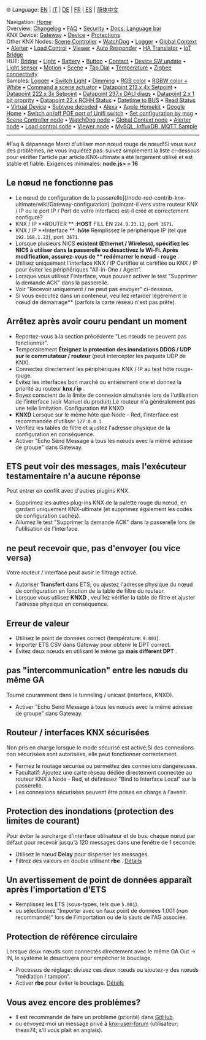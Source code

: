 🌐 Language: [EN](/node-red-contrib-knx-ultimate/wiki/FAQ-Troubleshoot) | [IT](/node-red-contrib-knx-ultimate/wiki/it-FAQ-Troubleshoot) | [DE](/node-red-contrib-knx-ultimate/wiki/de-FAQ-Troubleshoot) | [FR](/node-red-contrib-knx-ultimate/wiki/fr-FAQ-Troubleshoot) | [ES](/node-red-contrib-knx-ultimate/wiki/es-FAQ-Troubleshoot) | [简体中文](/node-red-contrib-knx-ultimate/wiki/zh-CN-FAQ-Troubleshoot)
<!-- NAV START -->
Navigation: [Home](https://supergiovane.github.io/node-red-contrib-knx-ultimate/wiki/Home)  
Overview: [Changelog](https://github.com/Supergiovane/node-red-contrib-knx-ultimate/blob/master/CHANGELOG.md) • [FAQ](https://supergiovane.github.io/node-red-contrib-knx-ultimate/wiki/FAQ-Troubleshoot) • [Security](https://supergiovane.github.io/node-red-contrib-knx-ultimate/wiki/SECURITY) • [Docs: Language bar](https://supergiovane.github.io/node-red-contrib-knx-ultimate/wiki/Docs-Language-Bar)  
KNX Device: [Gateway](https://supergiovane.github.io/node-red-contrib-knx-ultimate/wiki/Gateway-configuration) • [Device](https://supergiovane.github.io/node-red-contrib-knx-ultimate/wiki/Device) • [Protections](https://supergiovane.github.io/node-red-contrib-knx-ultimate/wiki/Protections)  
Other KNX Nodes: [Scene Controller](https://supergiovane.github.io/node-red-contrib-knx-ultimate/wiki/SceneController-Configuration) • [WatchDog](https://supergiovane.github.io/node-red-contrib-knx-ultimate/wiki/WatchDog-Configuration) • [Logger](https://supergiovane.github.io/node-red-contrib-knx-ultimate/wiki/Logger-Configuration) • [Global Context](https://supergiovane.github.io/node-red-contrib-knx-ultimate/wiki/GlobalVariable) • [Alerter](https://supergiovane.github.io/node-red-contrib-knx-ultimate/wiki/Alerter-Configuration) • [Load Control](https://supergiovane.github.io/node-red-contrib-knx-ultimate/wiki/LoadControl-Configuration) • [Viewer](https://supergiovane.github.io/node-red-contrib-knx-ultimate/wiki/knxUltimateViewer) • [Auto Responder](https://supergiovane.github.io/node-red-contrib-knx-ultimate/wiki/KNXAutoResponder) • [HA Translator](https://supergiovane.github.io/node-red-contrib-knx-ultimate/wiki/HATranslator) • [IoT Bridge](https://supergiovane.github.io/node-red-contrib-knx-ultimate/wiki/IoT-Bridge-Configuration)  
HUE: [Bridge](https://supergiovane.github.io/node-red-contrib-knx-ultimate/wiki/HUE+Bridge+configuration) • [Light](https://supergiovane.github.io/node-red-contrib-knx-ultimate/wiki/HUE+Light) • [Battery](https://supergiovane.github.io/node-red-contrib-knx-ultimate/wiki/HUE+Battery) • [Button](https://supergiovane.github.io/node-red-contrib-knx-ultimate/wiki/HUE+Button) • [Contact](https://supergiovane.github.io/node-red-contrib-knx-ultimate/wiki/HUE+Contact+sensor) • [Device SW update](https://supergiovane.github.io/node-red-contrib-knx-ultimate/wiki/HUE+Device+software+update) • [Light sensor](https://supergiovane.github.io/node-red-contrib-knx-ultimate/wiki/HUE+Light+sensor) • [Motion](https://supergiovane.github.io/node-red-contrib-knx-ultimate/wiki/HUE+Motion) • [Scene](https://supergiovane.github.io/node-red-contrib-knx-ultimate/wiki/HUE+Scene) • [Tap Dial](https://supergiovane.github.io/node-red-contrib-knx-ultimate/wiki/HUE+Tapdial) • [Temperature](https://supergiovane.github.io/node-red-contrib-knx-ultimate/wiki/HUE+Temperature+sensor) • [Zigbee connectivity](https://supergiovane.github.io/node-red-contrib-knx-ultimate/wiki/HUE+Zigbee+connectivity)  
Samples: [Logger](https://supergiovane.github.io/node-red-contrib-knx-ultimate/wiki/Logger-Sample) • [Switch Light](https://supergiovane.github.io/node-red-contrib-knx-ultimate/wiki/-Sample---Switch-light) • [Dimming](https://supergiovane.github.io/node-red-contrib-knx-ultimate/wiki/-Sample---Dimming) • [RGB color](https://supergiovane.github.io/node-red-contrib-knx-ultimate/wiki/-Sample---RGB-Color) • [RGBW color + White](https://supergiovane.github.io/node-red-contrib-knx-ultimate/wiki/-Sample---RGBW-Color-plus-White) • [Command a scene actuator](https://supergiovane.github.io/node-red-contrib-knx-ultimate/wiki/-Sample---Control-a-scene-actuator) • [Datapoint 213.x 4x Setpoint](https://supergiovane.github.io/node-red-contrib-knx-ultimate/wiki/-Sample---DPT213) • [Datapoint 222.x 3x Setpoint](https://supergiovane.github.io/node-red-contrib-knx-ultimate/wiki/-Sample---DPT222) • [Datapoint 237.x DALI diags](https://supergiovane.github.io/node-red-contrib-knx-ultimate/wiki/-Sample---DPT237) • [Datapoint 2.x 1 bit proprity](https://supergiovane.github.io/node-red-contrib-knx-ultimate/wiki/-Sample---DPT2) • [Datapoint 22.x RCHH Status](https://supergiovane.github.io/node-red-contrib-knx-ultimate/wiki/-Sample---DPT22) • [Datetime to BUS](https://supergiovane.github.io/node-red-contrib-knx-ultimate/wiki/-Sample---DateTime-to-BUS) • [Read Status](https://supergiovane.github.io/node-red-contrib-knx-ultimate/wiki/-Sample---Read-value-from-Device) • [Virtual Device](https://supergiovane.github.io/node-red-contrib-knx-ultimate/wiki/-Sample---Virtual-Device) • [Subtype decoded](https://supergiovane.github.io/node-red-contrib-knx-ultimate/wiki/-Sample---Subtype) • [Alexa](https://supergiovane.github.io/node-red-contrib-knx-ultimate/wiki/-Sample---Alexa) • [Apple Homekit](https://supergiovane.github.io/node-red-contrib-knx-ultimate/wiki/-Sample---Apple-Homekit) • [Google Home](https://supergiovane.github.io/node-red-contrib-knx-ultimate/wiki/-Sample---Google-Assistant) • [Switch on/off POE port of Unifi switch](https://supergiovane.github.io/node-red-contrib-knx-ultimate/wiki/-Sample---UnifiPOE) • [Set configuration by msg](https://supergiovane.github.io/node-red-contrib-knx-ultimate/wiki/-Sample-setConfig) • [Scene Controller node](https://supergiovane.github.io/node-red-contrib-knx-ultimate/wiki/Sample-Scene-Node) • [WatchDog node](https://supergiovane.github.io/node-red-contrib-knx-ultimate/wiki/-Sample---WatchDog) • [Global Context node](https://supergiovane.github.io/node-red-contrib-knx-ultimate/wiki/SampleGlobalContextNode) • [Alerter node](https://supergiovane.github.io/node-red-contrib-knx-ultimate/wiki/SampleAlerter) • [Load control node](https://supergiovane.github.io/node-red-contrib-knx-ultimate/wiki/SampleLoadControl) • [Viewer node](https://supergiovane.github.io/node-red-contrib-knx-ultimate/wiki/knxUltimateViewer) • [MySQL, InfluxDB, MQTT Sample](https://supergiovane.github.io/node-red-contrib-knx-ultimate/wiki/Sample-KNX2MQTT-KNX2MySQL-KNX2InfluxDB)
<!-- NAV END -->
---
#Faq & dépannage
Merci d'utiliser mon nœud rouge de nœud!Si vous avez des problèmes, ne vous inquiétez pas: suivez simplement la liste ci-dessous pour vérifier l'article par article.KNX-ultimate a été largement utilisé et est stable et fiable.
Exigences minimales: **node.js> = 16**
## Le nœud ne fonctionne pas
- Le nœud de configuration de la passerelle](/node-red-contrib-knx-ultimate/wiki/Gateway-configuration) (pointant-il vers votre routeur KNX / IP ou le port IP / Port de votre interface) est-il créé et correctement configuré?
- KNX / IP **ROUTER ** :**HOST** FILL EN `224.0.23.12`, port` 3671`.
- KNX / IP **Interface ** :**hôte** Remplissez le périphérique IP (tel que `192.168.1.22`), port` 3671`.
- Lorsque plusieurs NICS **existent (Ethernet / Wireless), spécifiez les NICS à utiliser dans la passerelle ou désactivez le Wi-Fi. Après modification, assurez-vous de ** redémarrer le nœud - rouge** .
- Utilisez uniquement l'interface KNX / IP Certifiée et certifiée ou KNX / IP pour éviter les périphériques "All-in-One / Agent".
- Lorsque vous utilisez l'interface, vous pouvez activer le test "Supprimer la demande ACK" dans la passerelle.
- Voir "Recevoir uniquement / ne peut pas envoyer" ci-dessous.
- Si vous exécutez dans un conteneur, veuillez retarder légèrement le nœud de démarrage** (parfois la carte réseau n'est pas prête).
## Arrêtez après avoir couru pendant un moment
- Reportez-vous à la section précédente "Les nœuds ne peuvent pas fonctionner".
- Temporairement **Éteignez la protection des inondations DDOS / UDP sur le commutateur / routeur** (peut intercepter les paquets UDP de KNX).
- Connectez directement les périphériques KNX / IP au test hôte rouge-rouge.
- Évitez les interfaces bon marché ou entièrement one et donnez la priorité au routeur **knx / ip** .
- Soyez conscient de la limite de connexion simultanée lors de l'utilisation de l'interface (voir Manuel du produit).Le routeur n'a généralement pas une telle limitation.
Configuration ## KNXD
- **KNXD** Lorsque sur le même hôte que Node - Red, l'interface est recommandée d'utiliser `127.0.0.1`.
- Vérifiez les tables de filtre et ajustez l'adresse physique de la configuration en conséquence.
- Activer "Echo Send Message à tous les nœuds avec la même adresse de groupe" dans Gateway.
## ETS peut voir des messages, mais l'exécuteur testamentaire n'a aucune réponse
Peut entrer en conflit avec d'autres plugins KNX.
- Supprimez les autres plug-ins KNX de la palette rouge du nœud, en gardant uniquement KNX-ultimate (et supprimez également les codes de configuration cachés).
- Allumez le test "Supprimer la demande ACK" dans la passerelle lors de l'utilisation de l'interface.
## ne peut recevoir que, pas d'envoyer (ou vice versa)
Votre routeur / interface peut avoir le filtrage activé.
- Autoriser **Transfert** dans ETS; ou ajustez l'adresse physique du nœud de configuration en fonction de la table de filtre du routeur.
- Lorsque vous utilisez **KNXD** , veuillez vérifier la table de filtre et ajuster l'adresse physique en conséquence.
## Erreur de valeur
- Utilisez le point de données correct (température: `9.001`).
- Importer ETS CSV dans Gateway pour obtenir le DPT correct.
- Évitez deux nœuds en utilisant le même ga **mais différent DPT** .
## pas "intercommunication" entre les nœuds du même GA
Tourné couramment dans le tunneling / unicast (interface, KNXD).
- Activer "Echo Send Message à tous les nœuds avec la même adresse de groupe" dans Gateway.
## Routeur / interfaces KNX sécurisées
Non pris en charge lorsque le mode sécurisé est activé;Si des connexions non sécurisées sont autorisées, elle peut fonctionner correctement.
- Fermez le routage sécurisé ou permettez des connexions dangereuses.
- Facultatif: Ajoutez une carte réseau dédiée directement connectée au routeur KNX à Node - Red, et définissez "Bind to Interface Local" sur la passerelle.
- Les connexions sécurisées peuvent être prises en charge à l'avenir.
## Protection des inondations (protection des limites de courant)
Pour éviter la surcharge d'interface utilisateur et de bus: chaque nœud par défaut pour recevoir jusqu'à 120 messages dans une fenêtre de 1 seconde.
- Utilisez le nœud **Delay** pour disperser les messages.
- Filtrez des valeurs en double utilisant **rbe** .
[Détails](/node-red-contrib-knx-ultimate/wiki/Protections)
## Un avertissement de point de données apparaît après l'importation d'ETS
- Remplissez les ETS (sous-types, tels que `5.001`).
- ou sélectionnez "Importer avec un faux point de données 1.001 (non recommandé)" lors de l'importation ou de la sauts de l'AG associée.
## Protection de référence circulaire
Lorsque deux nœuds sont connectés directement avec le même GA Out → IN, le système le désactivera pour empêcher le bouclage.
- Processus de réglage: divisez ces deux nœuds ou ajoutez-y des nœuds "médiation / tampon".
- Activer **rbe** pour éviter le bouclage.
[Détails](/node-red-contrib-knx-ultimate/wiki/Protections)
## Vous avez encore des problèmes?
- Il est recommandé de faire un problème (priorité) dans [GitHub](https://github.com/Supergiovane/node-red-contrib-knx-ultimate/issues).
- ou envoyez-moi un message privé à [knx-user-forum](https://knx-user-forum.de) (utilisateur: theax74; s'il vous plaît en anglais).